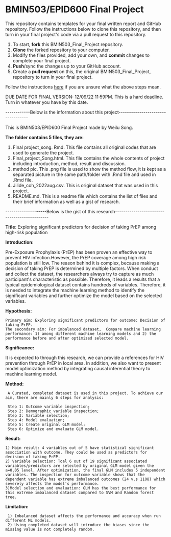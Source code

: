# BMIN503/EPID600 Final Project

This repository contains templates for your final written report and GitHub repository. Follow the instructions below to clone this repository, and then turn in your final project's code via a pull request to this repository.


1. To start, **fork** this BMIN503_Final_Project repository.
1. **Clone** the forked repository to your computer.
1. Modify the files provided, add your own, and **commit** changes to complete your final project.
1. **Push**/sync the changes up to your GitHub account.
1. Create a **pull request** on this, the original BMIN503_Final_Project, repository to turn in your final project.


Follow the instructions [here][forking] if you are unsure what the above steps mean.

DUE DATE FOR FINAL VERSION: 12/09/22 11:59PM. This is a hard deadline. Turn in whatever you have by this date.


<!-- Links -->
[forking]: https://guides.github.com/activities/forking/

------------Below is the information about this project----------------------------------

This is BMIN503/EPID600 Final Project made by Weilu Song.

**The folder contains 5 files, they are:**

1) Final project_song. Rmd. This file contains all original codes that are used to generate the project.
2) Final_project_Song.html. This file contains the whole contents of project including introduction, method, result and discussion. 
3) method pic. This .png file is used to show the method flow, it is kept as a separated picture in the same path/folder with .Rmd file and used in .Rmd file. 
4) Jilide_coh_2022aug.csv. This is original dataset that was used in this project.
5) README.md. This is a readme file which contains the list of files and their brief information as well as a gist of research. 

--------------------Below is the gist of this research--------------------------------------------- 

**Title**: Exploring significant predictors for decision of taking PrEP among high-risk population 

**Introduction:** 

Pre-Exposure Prophylaxis (PrEP) has been proven an effective way to prevent HIV infection.However, the PrEP coverage among high risk population is still low. The reason behind it is complex, because making a decision of taking PrEP is determined by multiple factors. When conduct and collect the dataset, the researchers always try to capture as much participant's characteristic as possible. Therefore, it leads a results that a typical epidemiological dataset contains hundreds of variables. Therefore, it is needed to integrate the machine learning method to identify the significant variables and further optimize the model based on the selected variables.  

**Hypothesis:**  

	Primary aim: Exploring significant predictors for outcome: Decision of taking PrEP.  
	The secondary aim: For imbalanced dataset,  Compare machine learning performance: 1) among different machine learning models and 2) the performance before and after optimized selected model. 
	
**Significance:** 

It is expected to through this research, we can provide a references for HIV prevention through PrEP in local area. In addition, we also want to present model optimization method by integrating causal inferential theory to machine learning model. 
           

**Method:** 

     A Curated, completed dataset is used in this project. To achieve our aim, there are mainly 6 steps for analysis: 
     
     Step 1: Outcome variable inspection; 
     Step 2: Demographic variable inspection; 
     Step 3: Variable selection; 
     Step 4: Model evaluation; 
     Step 5: Create original GLM model;  
     Step 6: Optimize and evaluate GLM model. 
     
**Result:** 
 
    1) Main result: 4 variables out of 5 have statistical significant association with outcome. They could be used as predictors for decision of taking PrEP.  
    2) Variable selection: Toal 6 out of 19 significant associated variables/predictors are selected by original GLM model given the a=0.05 level. After optimization, the final GLM includes 5 independent variables. The inspection for outcome variable shows that the dependent variable has extreme imbalanced outcomes (24 v.s 1108) which severely affects the model's performance.  
    3)Model selection and evaluation: GLM has the best performance for this extreme imbalanced dataset compared to SVM and Random forest tree. 

**Limitation:** 
 
     1) Imbalanced dataset affects the performance and accuracy when run different ML models. 
     2) Using completed dataset will introduce the biases since the missing value is not completely random. 
                  
                  
